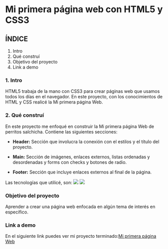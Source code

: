 # Mi primera página web con HTML5 y CSS3

## ÍNDICE
1. Intro
2. Qué construí
3. Objetivo del proyecto
4. Link a demo

### 1. Intro
HTML5 trabaja de la mano con CSS3 para crear páginas web que usamos todos los días en el navegador. En este proyecto, con los conocimientos de HTML y CSS realicé la Mi primera página Web. 

### 2. Qué construí
En este proyecto me enfoqué en construir la Mi primera página Web de perritos salchicha. 
Contiene las siguientes secciones:

- **Header:** Sección que involucra la conexión con el estilos y el título del proyecto.
  
- **Main:** Sección de imágenes, enlaces externos, listas ordenadas y desordenadas y forms con checks y botones de radio.

- **Footer:** Sección que incluye enlaces externos al final de la página.

Las tecnologías que utilicé, son: 
<img src="https://img.shields.io/badge/HTML5-E34F26?style=for-the-badge&logo=html5&logoColor=white" />
<img src="https://img.shields.io/badge/CSS3-1572B6?style=for-the-badge&logo=css3&logoColor=white" />

### Objetivo del proyecto
Aprender a crear una página web enfocada en algún tema de interés en específico.

### Link a demo
En el siguiente link puedes ver mi proyecto terminado:[Mi primera página Web](https://mi-primera-pagina-web-rho.vercel.app/)
